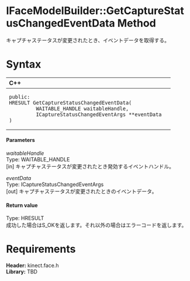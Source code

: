 IFaceModelBuilder::GetCaptureStatusChangedEventData Method  
==========================================================  

キャプチャステータスが変更されたとき、イベントデータを取得する。 <span id="syntaxSection"></span>

Syntax  
======  

<table>
<colgroup>
<col width="100%" />
</colgroup>
<thead>
<tr class="header">
<th align="left">C++</th>
</tr>
</thead>
<tbody>
<tr class="odd">
<td align="left"><pre><code>public:  
HRESULT GetCaptureStatusChangedEventData(  
         WAITABLE_HANDLE waitableHandle,  
         ICaptureStatusChangedEventArgs **eventData  
)</code></pre></td>
</tr>
</tbody>
</table>

<span id="ID4EG"></span>
#### Parameters  

*waitableHandle*    
Type: WAITABLE\_HANDLE  
[in] キャプチャステータスが変更されたとき発効するイベントハンドル。  

*eventData*    
Type: ICaptureStatusChangedEventArgs  
[out] キャプチャステータスが変更されたときのイベントデータ。  

<span id="ID4EP"></span>
#### Return value  

Type: HRESULT  
成功した場合はS\_OKを返します。それ以外の場合はエラーコードを返します。  

<span id="requirements"></span>

Requirements  
============  

**Header:** kinect.face.h  
**Library:** TBD  



<!--Please do not edit the data in the comment block below.-->
<!--
TOCTitle : GetCaptureStatusChangedEventData Method
RLTitle : IFaceModelBuilder::GetCaptureStatusChangedEventData Method
KeywordK : GetCaptureStatusChangedEventData method
KeywordK : IFaceModelBuilder::GetCaptureStatusChangedEventData method
KeywordF : IFaceModelBuilder::GetCaptureStatusChangedEventData
KeywordF : GetCaptureStatusChangedEventData
KeywordF : Microsoft.Kinect.face.IFaceModelBuilder.GetCaptureStatusChangedEventData(WAITABLE_HANDLE,ICaptureStatusChangedEventArgs@)
KeywordA : M:Microsoft.Kinect.face.IFaceModelBuilder.GetCaptureStatusChangedEventData(WAITABLE_HANDLE,ICaptureStatusChangedEventArgs@)
AssetID : M:Microsoft.Kinect.face.IFaceModelBuilder.GetCaptureStatusChangedEventData(WAITABLE_HANDLE,ICaptureStatusChangedEventArgs@)
Locale : en-us
CommunityContent : 1
APIType : Managed
APILocation : 
APIName : Microsoft.Kinect.face.IFaceModelBuilder::GetCaptureStatusChangedEventData
TargetOS : Windows
TopicType : kbSyntax
DevLang : C++
DocSet : K4Wv2
ProjType : K4Wv2Proj
Technology : Kinect for Windows
Product : Kinect for Windows SDK v2
productversion : 20
-->
